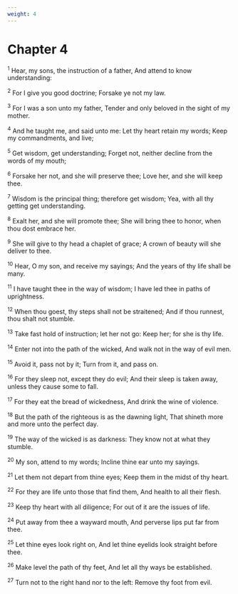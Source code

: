 ```yaml
---
weight: 4
---
```


# Chapter 4

<sup>1</sup> Hear, my sons, the instruction of a father, And attend to know understanding: 

<sup>2</sup> For I give you good doctrine; Forsake ye not my law. 

<sup>3</sup> For I was a son unto my father, Tender and only beloved in the sight of my mother. 

<sup>4</sup> And he taught me, and said unto me: Let thy heart retain my words; Keep my commandments, and live; 

<sup>5</sup> Get wisdom, get understanding; Forget not, neither decline from the words of my mouth; 

<sup>6</sup> Forsake her not, and she will preserve thee; Love her, and she will keep thee. 

<sup>7</sup> Wisdom is the principal thing; therefore get wisdom; Yea, with all thy getting get understanding. 

<sup>8</sup> Exalt her, and she will promote thee; She will bring thee to honor, when thou dost embrace her. 

<sup>9</sup> She will give to thy head a chaplet of grace; A crown of beauty will she deliver to thee. 

<sup>10</sup> Hear, O my son, and receive my sayings; And the years of thy life shall be many. 

<sup>11</sup> I have taught thee in the way of wisdom; I have led thee in paths of uprightness. 

<sup>12</sup> When thou goest, thy steps shall not be straitened; And if thou runnest, thou shalt not stumble. 

<sup>13</sup> Take fast hold of instruction; let her not go: Keep her; for she is thy life. 

<sup>14</sup> Enter not into the path of the wicked, And walk not in the way of evil men. 

<sup>15</sup> Avoid it, pass not by it; Turn from it, and pass on. 

<sup>16</sup> For they sleep not, except they do evil; And their sleep is taken away, unless they cause some to fall. 

<sup>17</sup> For they eat the bread of wickedness, And drink the wine of violence. 

<sup>18</sup> But the path of the righteous is as the dawning light, That shineth more and more unto the perfect day. 

<sup>19</sup> The way of the wicked is as darkness: They know not at what they stumble. 

<sup>20</sup> My son, attend to my words; Incline thine ear unto my sayings. 

<sup>21</sup> Let them not depart from thine eyes; Keep them in the midst of thy heart. 

<sup>22</sup> For they are life unto those that find them, And health to all their flesh. 

<sup>23</sup> Keep thy heart with all diligence; For out of it are the issues of life. 

<sup>24</sup> Put away from thee a wayward mouth, And perverse lips put far from thee. 

<sup>25</sup> Let thine eyes look right on, And let thine eyelids look straight before thee. 

<sup>26</sup> Make level the path of thy feet, And let all thy ways be established. 

<sup>27</sup> Turn not to the right hand nor to the left: Remove thy foot from evil. 


